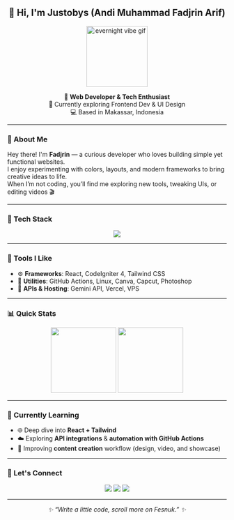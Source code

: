 <!-- 🌈 README Profil: justobys -->
<h2 align="center">👋 Hi, I'm Justobys (Andi Muhammad Fadjrin Arif)</h2>

<p align="center">
  <img src="https://media.tenor.com/b1191c54-caf8-415a-9496-5677385a6b76.gif" width="140px" alt="evernight vibe gif" />
</p>

<p align="center">
  🌸 <b>Web Developer & Tech Enthusiast</b> <br/>
  🎨 Currently exploring Frontend Dev & UI Design <br/>
  💻 Based in Makassar, Indonesia
</p>

---

### 🌟 About Me
Hey there! I'm <b>Fadjrin</b> — a curious developer who loves building simple yet functional websites.  
I enjoy experimenting with colors, layouts, and modern frameworks to bring creative ideas to life.  
When I’m not coding, you’ll find me exploring new tools, tweaking UIs, or editing videos 🎬  

---

### 🧩 Tech Stack
<p align="center">
  <img src="https://skillicons.dev/icons?i=html,css,js,typescript,react,tailwind,php,codeigniter,python,git,github,vite,vercel" />
</p>

---

### 🚀 Tools I Like
- ⚙️ **Frameworks**: React, CodeIgniter 4, Tailwind CSS  
- 🧠 **Utilities**: GitHub Actions, Linux, Canva, Capcut, Photoshop  
- 💬 **APIs & Hosting**: Gemini API, Vercel, VPS  

---

### 📊 Quick Stats
<p align="center">
  <img src="https://github-readme-stats.vercel.app/api?username=justobys&show_icons=true&theme=radical&hide_border=true" height="150"/>
  <img src="https://github-readme-stats.vercel.app/api/top-langs/?username=justobys&layout=compact&theme=radical&hide_border=true" height="150"/>
</p>

---

### 🎯 Currently Learning
- 🌐 Deep dive into **React + Tailwind**
- ☁️ Exploring **API integrations** & **automation with GitHub Actions**
- 🎥 Improving **content creation** workflow (design, video, and showcase)

---

### 💌 Let's Connect
<p align="center">
  <a href="mailto:andifadjrin361@gmail.com"><img src="https://img.shields.io/badge/Gmail-D14836?logo=gmail&logoColor=white" /></a>
  <a href="https://notech-rho.vercel.app"><img src="https://img.shields.io/badge/Portfolio-ff69b4?logo=vercel&logoColor=white" /></a>
  <a href="https://github.com/justobys"><img src="https://img.shields.io/badge/GitHub-100000?logo=github&logoColor=white" /></a>
</p>

---

<p align="center">
  <i>✨ “Write a little code, scroll more on Fesnuk.” ✨</i>
</p>

